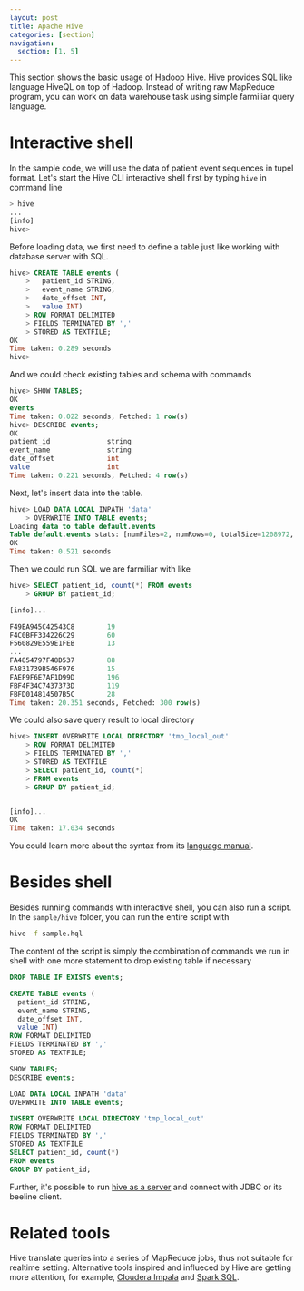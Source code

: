 ```yaml
---
layout: post
title: Apache Hive
categories: [section]
navigation:
  section: [1, 5]
---
```


This section shows the basic usage of Hadoop Hive. Hive provides SQL like language HiveQL on top of Hadoop. Instead of writing raw MapReduce program, you can work on data warehouse task using simple farmiliar query language.

# Interactive shell
In the sample code, we will use the data of patient event sequences in tupel format. Let's start the Hive CLI interactive shell first by typing `hive` in command line
```bash
> hive
...                                                                         
[info]
hive> 
```

Before loading data, we first need to define a table just like working with database server with SQL.
```sql
hive> CREATE TABLE events (
    >   patient_id STRING,
    >   event_name STRING,
    >   date_offset INT,
    >   value INT)
    > ROW FORMAT DELIMITED
    > FIELDS TERMINATED BY ','
    > STORED AS TEXTFILE;
OK
Time taken: 0.289 seconds
hive> 
```
And we could check existing tables and schema with commands
``` sql
hive> SHOW TABLES;
OK
events
Time taken: 0.022 seconds, Fetched: 1 row(s)
hive> DESCRIBE events;
OK
patient_id              string                                      
event_name              string                                      
date_offset             int                                         
value                   int                                         
Time taken: 0.221 seconds, Fetched: 4 row(s)
```

Next, let's insert data into the table.
```sql
hive> LOAD DATA LOCAL INPATH 'data'
    > OVERWRITE INTO TABLE events;
Loading data to table default.events
Table default.events stats: [numFiles=2, numRows=0, totalSize=1208972, rawDataSize=0]
OK
Time taken: 0.521 seconds
```

Then we could run SQL we are farmiliar with like
``` sql
hive> SELECT patient_id, count(*) FROM events
    > GROUP BY patient_id;

[info]...

F49EA945C42543C8        19
F4C0BFF334226C29        60
F560829E559E1FEB        13
...
FA4854797F48D537        88
FA831739B546F976        15
FAEF9F6E7AF1D99D        196
FBF4F34C7437373D        119
FBFD014814507B5C        28
Time taken: 20.351 seconds, Fetched: 300 row(s)
```

We could also save query result to local directory
``` sql
hive> INSERT OVERWRITE LOCAL DIRECTORY 'tmp_local_out'
    > ROW FORMAT DELIMITED
    > FIELDS TERMINATED BY ','
    > STORED AS TEXTFILE
    > SELECT patient_id, count(*) 
    > FROM events 
    > GROUP BY patient_id;


[info]...
OK
Time taken: 17.034 seconds
```

You could learn more about the syntax from its [language manual](https://cwiki.apache.org/confluence/display/Hive/LanguageManual).

# Besides shell
Besides running commands with interactive shell, you can also run a script. In the `sample/hive` folder, you can run the entire script with
```bash
hive -f sample.hql
```

The content of the script is simply the combination of commands we run in shell with one more statement to drop existing table if necessary
``` sql
DROP TABLE IF EXISTS events;

CREATE TABLE events (
  patient_id STRING,
  event_name STRING,
  date_offset INT,
  value INT)
ROW FORMAT DELIMITED
FIELDS TERMINATED BY ','
STORED AS TEXTFILE;

SHOW TABLES;
DESCRIBE events;

LOAD DATA LOCAL INPATH 'data'
OVERWRITE INTO TABLE events;

INSERT OVERWRITE LOCAL DIRECTORY 'tmp_local_out'
ROW FORMAT DELIMITED
FIELDS TERMINATED BY ','
STORED AS TEXTFILE
SELECT patient_id, count(*) 
FROM events 
GROUP BY patient_id;
```

Further, it's possible to run [hive as a server](https://cwiki.apache.org/confluence/display/Hive/HiveServer2+Clients) and connect with JDBC or its beeline client.

# Related tools
Hive translate queries into a series of MapReduce jobs, thus not suitable for realtime setting. Alternative tools inspired and influeced by Hive are getting more attention, for example, [Cloudera Impala](http://impala.io/) and [Spark SQL](https://spark.apache.org/sql/).